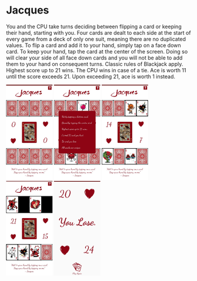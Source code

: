 # Jacques
You and the CPU take turns deciding between flipping a card or keeping their hand, starting with you. 
Four cards are dealt to each side at the start of every game from a deck of only one suit, meaning there are no duplicated values.
To flip a card and add it to your hand, simply tap on a face down card.
To keep your hand, tap the card at the center of the screen. Doing so will clear your side of all face down cards and you will not be able to add them to your hand on consequent turns.
Classic rules of Blackjack apply. 
Highest score up to 21 wins.
The CPU wins in case of a tie.
Ace is worth 11 until the score exceeds 21. Upon exceeding 21, ace is worth 1 instead.

<img src="https://github.com/daniel-sm-yu/Jacques/blob/master/JacquesGamePhotos/JacquesInitial.jpg" width="25%">
<img src="https://github.com/daniel-sm-yu/Jacques/blob/master/JacquesGamePhotos/JacquesInstruction.jpg" width="25%">
<img src="https://github.com/daniel-sm-yu/Jacques/blob/master/JacquesGamePhotos/JacquesMidgame.jpg" width="25%">
<img src="https://github.com/daniel-sm-yu/Jacques/blob/master/JacquesGamePhotos/JacquesMidgame2.jpg" width="25%">
<img src="https://github.com/daniel-sm-yu/Jacques/blob/master/JacquesGamePhotos/JacauesGameOver.jpg" width="25%">


